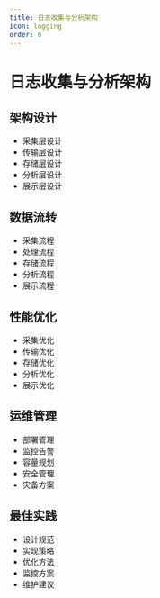```yaml
---
title: 日志收集与分析架构
icon: logging
order: 6
---
```


# 日志收集与分析架构

## 架构设计
- 采集层设计
- 传输层设计
- 存储层设计
- 分析层设计
- 展示层设计

## 数据流转
- 采集流程
- 处理流程
- 存储流程
- 分析流程
- 展示流程

## 性能优化
- 采集优化
- 传输优化
- 存储优化
- 分析优化
- 展示优化

## 运维管理
- 部署管理
- 监控告警
- 容量规划
- 安全管理
- 灾备方案

## 最佳实践
- 设计规范
- 实现策略
- 优化方法
- 监控方案
- 维护建议
